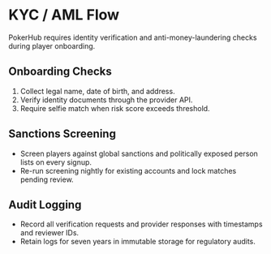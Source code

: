 # KYC / AML Flow

PokerHub requires identity verification and anti-money-laundering checks during player onboarding.

## Onboarding Checks
1. Collect legal name, date of birth, and address.
2. Verify identity documents through the provider API.
3. Require selfie match when risk score exceeds threshold.

## Sanctions Screening
- Screen players against global sanctions and politically exposed person lists on every signup.
- Re-run screening nightly for existing accounts and lock matches pending review.

## Audit Logging
- Record all verification requests and provider responses with timestamps and reviewer IDs.
- Retain logs for seven years in immutable storage for regulatory audits.
